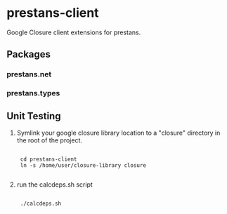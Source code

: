 # prestans-client

Google Closure client extensions for prestans.

## Packages

### prestans.net

### prestans.types



## Unit Testing
1. Symlink your google closure library location to a "closure" directory in the root of the project.

	<code>
	cd prestans-client
	ln -s /home/user/closure-library closure
	</code>

1. run the calcdeps.sh script

	<code>
	./calcdeps.sh
	</code>
